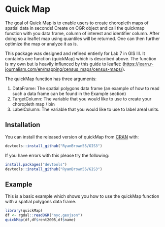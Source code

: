 
# Quick Map

<!-- badges: start -->
<!-- badges: end -->

The goal of Quick Map is to enable users to create choropleth maps of spatial data in seconds! Create on OGR object and call the quickmap function with you data frame, column of interest and identifier column. After doing so a leaflet map using quantiles will be returned. One can then further optimize the map or analyze it as is.

This package was designed and refined entierly for Lab 7 in GIS III. It containts one function (quickMap) which is described above. The function is my own but is heavily influnced by this guide to leaflet: (https://learn.r-journalism.com/en/mapping/census_maps/census-maps/). 


The quickMap function has three arguments:

1) DataFrame: The spatial polygons data frame (an example of how to read such a data frame can be found in the Example section) 
2) TargetColumn: The variable that you would like to use to create your choropleth map / bin
3) LabelColumn: The variable that you would like to use to label areal units. 
 
## Installation

You can install the released version of quickMap from [CRAN](https://CRAN.R-project.org) with:

``` r
devtools::install_github("RyanBrown55/GIS3")
```

If you have errors with this please try the following:

``` r
install.packages("devtools")
devtools::install_github("RyanBrown55/GIS3")
```

## Example

This is a basic example which shows you how to use the quickMap function with a spatial polygons data frame. 

``` r
library(quickMap)
df <- rgdal::readOGR("nyc.geojson")
quickMap(df,df$rent2005,df$name)
```

